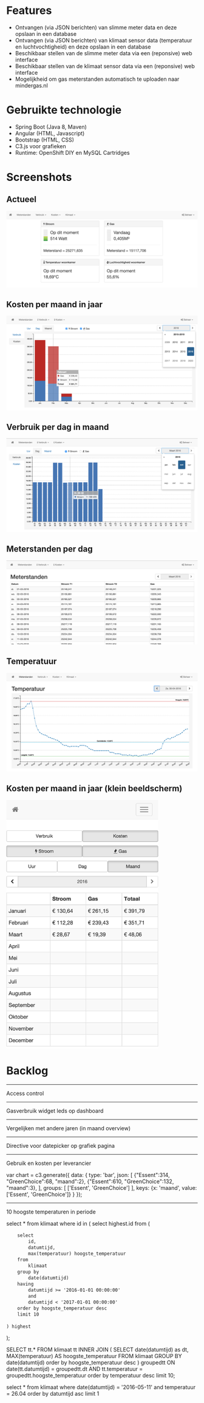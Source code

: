 # Features
- Ontvangen (via JSON berichten) van slimme meter data en deze opslaan in een database
- Ontvangen (via JSON berichten) van klimaat sensor data (temperatuur en luchtvochtigheid) en deze opslaan in een database
- Beschikbaar stellen van de slimme meter data via een (reponsive) web interface
- Beschikbaar stellen van de klimaat sensor data via een (reponsive) web interface
- Mogelijkheid om gas meterstanden automatisch te uploaden naar mindergas.nl

# Gebruikte technologie
- Spring Boot (Java 8, Maven)
- Angular (HTML, Javascript)
- Bootstrap (HTML, CSS)
- C3.js voor grafieken
- Runtime: OpenShift DIY en MySQL Cartridges

# Screenshots

## Actueel
![Alt text](screenshots/actueel-xl.png?raw=true "Actueel")

## Kosten per maand in jaar
![Alt text](screenshots/kosten-maand-xl.png?raw=true "Kosten per maand in jaar")

## Verbruik per dag in maand
![Alt text](screenshots/verbruik-dag-xl.png?raw=true "Verbruik per dag in maand")

## Meterstanden per dag
![Alt text](screenshots/meterstanden-xl.png?raw=true "Meterstanden per dag")

## Temperatuur
![Alt text](screenshots/temperatuur.png?raw=true "Temperatuur")

## Kosten per maand in jaar (klein beeldscherm)
<img src="https://raw.githubusercontent.com/bassages/home-server/master/screenshots/kosten-maand-xs.png" width="400">

# Backlog

---------------

Access control

---------------

Gasverbruik widget leds op dashboard

---------------

Vergelijken met andere jaren (in maand overview)

----------------

Directive voor datepicker op grafiek pagina

----------------

Gebruik en kosten per leverancier

var chart = c3.generate({
    data: {
        type: 'bar',
        json: [
                {"Essent":314, "GreenChoice":68, "maand":2},
                {"Essent":610, "GreenChoice":132, "maand":3},
            ],
        groups: [
            ['Essent', 'GreenChoice']
        ],
        keys:  {x: 'maand', value: ['Essent', 'GreenChoice']}
    }
});

----------------

10 hoogste temperaturen in periode

select * from klimaat where id in (
	select highest.id from (

		select
			id,
			datumtijd,
			max(temperatuur) hoogste_temperatuur
		from
			klimaat
		group by
			date(datumtijd)
		having
			datumtijd >= '2016-01-01 00:00:00'
			and
			datumtijd < '2017-01-01 00:00:00'
		order by hoogste_temperatuur desc
		limit 10

	) highest
);


SELECT tt.* FROM klimaat tt
INNER JOIN
    (
		SELECT date(datumtijd) as dt, MAX(temperatuur) AS hoogste_temperatuur
		FROM klimaat
		GROUP BY date(datumtijd)
        order by hoogste_temperatuur desc
		) groupedtt
ON date(tt.datumtijd) = groupedtt.dt
AND tt.temperatuur = groupedtt.hoogste_temperatuur
order by temperatuur desc
limit 10;


select * from klimaat where date(datumtijd) = '2016-05-11' and temperatuur = 26.04
order by datumtijd asc
limit 1